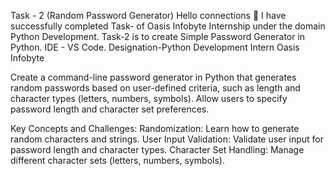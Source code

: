 Task - 2 (Random Password Generator)
Hello connections 👋 I have successfully completed Task- of Oasis Infobyte Internship under the domain Python Development. Task-2 is to create Simple Password Generator in Python. IDE - VS Code. Designation-Python Development Intern Oasis Infobyte

Create a command-line password generator in Python that generates random passwords based on user-defined criteria, such as length and character types (letters, numbers, symbols). Allow users to specify password length and character set preferences.

Key Concepts and Challenges:
Randomization: Learn how to generate random characters and strings.
User Input Validation: Validate user input for password length and character types.
Character Set Handling: Manage different character sets (letters, numbers, symbols).
